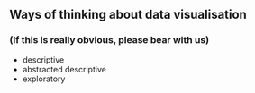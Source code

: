 ## Ways of thinking about data visualisation

### (If this is really obvious, please bear with us)

+ descriptive
+ abstracted descriptive
+ exploratory
